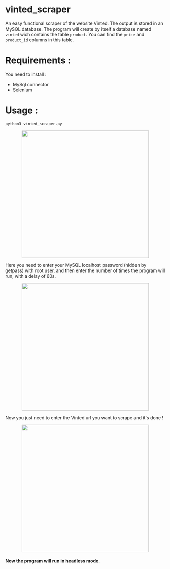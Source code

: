 # vinted_scraper
An easy functional scraper of the website Vinted. The output is stored in an MySQL database. The program will create by itself a database named ```vinted``` wich contains the table ```product```. You can find the ```price``` and ```product_id``` columns in this table.

# Requirements :

You need to install :
- MySql connector
- Selenium

# Usage :
```
python3 vinted_scraper.py
```
<p align="center">
  <img src="https://user-images.githubusercontent.com/114016583/218108441-9719a4da-2d7b-4d53-a2b6-0d5f6485ee35.png" width="400">
</p>
Here you need to enter your MySQL localhost password (hidden by getpass) with root user, and then enter the number of times the program will run, with a delay of 60s.
<p align="center">
  <img src="https://user-images.githubusercontent.com/114016583/218109174-182cb731-e1f3-432f-973a-b2ae8f20e21d.png" width="400">
</p>
Now you just need to enter the Vinted url you want to scrape and it's done !
<p align="center">
  <img src="https://user-images.githubusercontent.com/114016583/218112169-22352178-0539-471b-9520-916fb03a2e25.png" width="400">
</p>

#### Now the program will run in headless mode.
